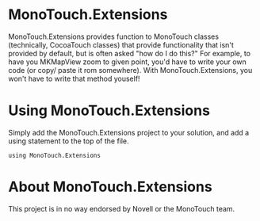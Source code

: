 MonoTouch.Extensions
====================

MonoTouch.Extensions provides function to MonoTouch classes (technically, CocoaTouch classes) 
that provide functionality that isn't provided by default, but is often asked "how do I do this?"
For example, to have you MKMapView zoom to given point, you'd have to write your own code (or copy/
paste it rom somewhere). With MonoTouch.Extensions, you won't have to write that method youself!


Using MonoTouch.Extensions
==========================

Simply add the MonoTouch.Extensions project to your solution, and add a using statement to the
top of the file.

	using MonoTouch.Extensions

About MonoTouch.Extensions
==========================

This project is in no way endorsed by Novell or the MonoTouch team.

